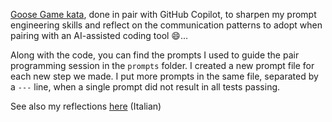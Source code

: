 [Goose Game kata](https://github.com/xpeppers/goose-game-kata), done in pair with GitHub Copilot, to sharpen my prompt engineering skills and reflect on the communication patterns to adopt when pairing with an AI-assisted coding tool 😄...

Along with the code, you can find the prompts I used to guide the pair programming session in the `prompts` folder.
I created a new prompt file for each new step we made. I put more prompts in the same file, separated by a `---` line, when a single prompt did not result in all tests passing. 

See also my reflections [here](https://pierodibello.notion.site/Una-riflessione-sul-futuro-del-coding-partendo-da-un-coding-kata-svolto-assieme-a-Copilot-YouTu-9acc09de491a46c9a6aef5a2f8c519f0?pvs=74) (Italian)
